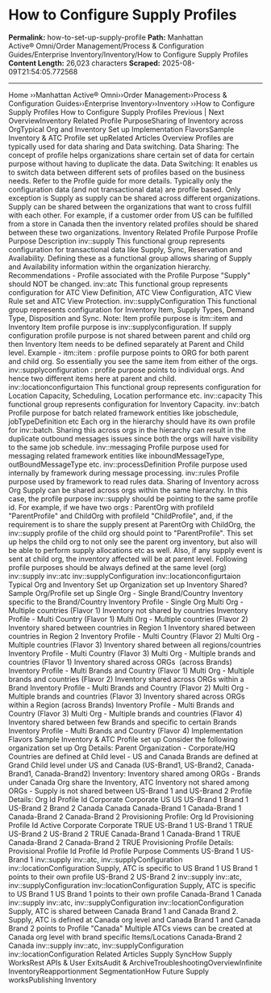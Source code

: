 # How to Configure Supply Profiles

**Permalink:** how-to-set-up-supply-profile
**Path:** Manhattan Active® Omni/Order Management/Process & Configuration Guides/Enterprise Inventory/Inventory/How to Configure Supply Profiles
**Content Length:** 26,023 characters
**Scraped:** 2025-08-09T21:54:05.772568

---

Home ››Manhattan Active® Omni››Order Management››Process & Configuration Guides››Enterprise Inventory››Inventory ››How to Configure Supply Profiles How to Configure Supply Profiles Previous | Next OverviewInventory Related Profile PurposeSharing of Inventory across OrgTypical Org and Inventory Set up Implementation FlavorsSample Inventory & ATC Profile set upRelated Articles Overview Profiles are typically used for data sharing and Data switching. Data Sharing: The concept of profile helps organizations share certain set of data for certain purpose without having to duplicate the data. Data Switching: It enables us to switch data between different sets of profiles based on the business needs. Refer to the Profile guide for more details. Typically only the configuration data (and not transactional data) are profile based. Only exception is Supply as supply can be shared across different organizations. Supply can be shared between the organizations that want to cross fulfill with each other. For example, if a customer order from US can be fulfilled from a store in Canada then the inventory related profiles should be shared between these two organizations. Inventory Related Profile Purpose Profile Purpose Description inv::supply This functional group represents configuration for transactional data like Supply, Sync, Reservation and Availability. Defining these as a functional group allows sharing of Supply and Availability information within the organization hierarchy. Recommendations - Profile associated with the Profile Purpose "Supply" should NOT be changed. inv::atc This functional group represents configuration for ATC View Definition, ATC View Configuration, ATC View Rule set and ATC View Protection. inv::supplyConfiguration This functional group represents configuration for Inventory Item, Supply Types, Demand Type, Disposition and Sync. Note: Item profile purpose is itm::item and Inventory Item profile purpose is inv::supplyconfiguration. If supply configuration profile purpose is not shared between parent and child org then Inventory Item needs to be defined separately at Parent and Child level. Example - itm::item : profile purpose points to ORG for both parent and child org. So essentially you see the same item from either of the orgs. inv::supplyconfiguration : profile purpose points to individual orgs. And hence two different items here at parent and child. inv::locationconfigurtaion This functional group represents configuration for Location Capacity, Scheduling, Location performance etc. inv::capacity This functional group represents configuration for Inventory Capacity. inv::batch Profile purpose for batch related framework entities like jobschedule, jobTypeDefinition etc Each org in the hierarchy should have its own profile for inv::batch. Sharing this across orgs in the hierarchy can result in the duplicate outbound messages issues since both the orgs will have visibility to the same job schedule. inv::messaging Profile purpose used for messaging related framework entities like inboundMessageType, outBoundMessageType etc. inv::processDefinition Profile purpose used internally by framework during message processing. inv::rules Profile purpose used by framework to read rules data. Sharing of Inventory across Org Supply can be shared across orgs within the same hierarchy. In this case, the profile purpose inv::supply should be pointing to the same profile id. For example, if we have two orgs : ParentOrg with profileId "ParentProfile" and ChildOrg with profileId "ChildProfile", and, if the requirement is to share the supply present at ParentOrg with ChildOrg, the inv::supply profile of the child org should point to "ParentProfile". This set up helps the child org to not only see the parent org inventory, but also will be able to perform supply allocations etc as well. Also, if any supply event is sent at child org, the inventory affected will be at parent level. Following profile purposes should be always defined at the same level (org) inv::supply inv::atc inv::supplyConfiguration inv::locationconfigurtaion Typical Org and Inventory Set up Organization set up Inventory Shared? Sample Org/Profile set up Single Org - Single Brand/Country Inventory specific to the Brand/Country Inventory Profile - Single Org Multi Org - Multiple countries (Flavor 1) Inventory not shared by countries Inventory Profile - Multi Country (Flavor 1) Multi Org - Multiple countries (Flavor 2) Inventory shared between countries in Region 1 Inventory shared between countries in Region 2 Inventory Profile - Multi Country (Flavor 2) Multi Org - Multiple countries (Flavor 3) Inventory shared between all regions/countries Inventory Profile - Multi Country (Flavor 3) Multi Org - Multiple brands and countries (Flavor 1) Inventory shared across ORGs  (across Brands) Inventory Profile - Multi Brands and Country (Flavor 1) Multi Org - Multiple brands and countries (Flavor 2) Inventory shared across ORGs within a Brand Inventory Profile - Multi Brands and Country (Flavor 2) Multi Org - Multiple brands and countries (Flavor 3) Inventory shared across ORGs within a Region (across Brands) Inventory Profile - Multi Brands and Country (Flavor 3) Multi Org - Multiple brands and countries (Flavor 4) Inventory shared between few Brands and specific to certain Brands Inventory Profile - Multi Brands and Country (Flavor 4) Implementation Flavors Sample Inventory & ATC Profile set up Consider the following organization set up Org Details: Parent Organization - Corporate/HQ Countries are defined at Child level - US and Canada Brands are defined at Grand Child level under US and Canada (US-Brand1, US-Brand2, Canada-Brand1, Canada-Brand2) Inventory: Inventory shared among ORGs - Brands under Canada Org share the Inventory, ATC Inventory not shared among ORGs - Supply is not shared between US-Brand 1 and US-Brand 2 Profile Details: Org Id Profile Id Corporate Corporate US US US-Brand 1 Brand 1 US-Brand 2 Brand 2 Canada Canada Canada-Brand 1 Canada-Brand 1 Canada-Brand 2 Canada-Brand 2 Provisioning Profile: Org Id Provisioning Profile Id Active Corporate Corporate TRUE US-Brand 1 US-Brand 1 TRUE US-Brand 2 US-Brand 2 TRUE Canada-Brand 1 Canada-Brand 1 TRUE Canada-Brand 2 Canada-Brand 2 TRUE Provisioning Profile Details: Provisional Profile Id Profile Id Profile Purpose Comments US-Brand 1 US-Brand 1 inv::supply inv::atc, inv::supplyConfiguration inv::locationConfiguration Supply, ATC is specific to US Brand 1 US Brand 1 points to their own profile US-Brand 2 US-Brand 2 inv::supply inv::atc, inv::supplyConfiguration inv::locationConfiguration Supply, ATC is specific to US Brand 1 US Brand 1 points to their own profile Canada-Brand 1 Canada inv::supply inv::atc, inv::supplyConfiguration inv::locationConfiguration Supply, ATC is shared between Canada Brand 1 and Canada Brand 2. Supply, ATC is defined at Canada org level and Canada Brand 1 and Canada Brand 2 points to Profile "Canada" Multiple ATCs views can be created at Canada org level with brand specific Items/Locations Canada-Brand 2 Canada inv::supply inv::atc, inv::supplyConfiguration inv::locationConfiguration Related Articles Supply SyncHow Supply WorksRest APIs & User ExitsAudit & ArchiveTroubleshootingOverviewInfinite InventoryReapportionment SegmentationHow Future Supply worksPublishing Inventory
